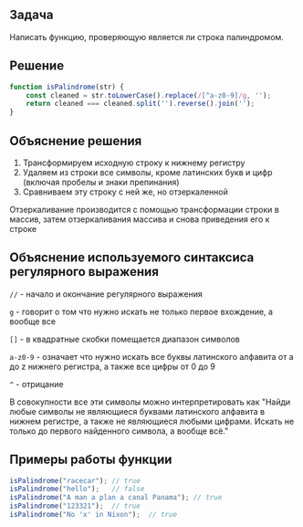 ## Задача
Написать функцию, проверяющую является ли строка палиндромом.

## Решение
```js
function isPalindrome(str) {
    const cleaned = str.toLowerCase().replace(/[^a-z0-9]/g, '');
    return cleaned === cleaned.split('').reverse().join('');
}
```

## Объяснение решения
1. Трансформируем исходную строку к нижнему регистру
2. Удаляем из строки все символы, кроме латинских букв и цифр (включая пробелы и знаки препинания)
3. Сравниваем эту строку с ней же, но отзеркаленной

Отзеркаливание производится с помощью трансформации строки в массив, затем отзеркаливания массива и снова приведения его к строке

## Объяснение используемого синтаксиса регулярного выражения
``//`` - начало и окончание регулярного выражения

``g`` - говорит о том что нужно искать не только первое вхождение, а вообще все

``[]`` - в квадратные скобки помещается диапазон символов

``a-z0-9`` - означает что нужно искать все буквы латинского алфавита от a до z нижнего регистра, а также все цифры от 0 до 9

``^`` - отрицание

В совокупности все эти символы можно интерпретировать как "Найди любые символы не являющиеся буквами латинского алфавита в нижнем регистре, а также не являющиеся любыми цифрами. Искать не только до первого найденного символа, а вообще всё."

## Примеры работы функции

```js
isPalindrome("racecar"); // true
isPalindrome("hello");   // false
isPalindrome("A man a plan a canal Panama"); // true
isPalindrome("123321");  // true
isPalindrome("No 'x' in Nixon");  // true
```
